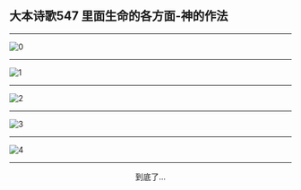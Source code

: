 
## 大本诗歌547 里面生命的各方面-神的作法
        
<div id="aplayer0"></div>

---

<img alt="0" data-original="/data/d0547/0.png">

---

<img alt="1" data-original="/data/d0547/1.png">

---

<img alt="2" data-original="/data/d0547/2.png">

---

<img alt="3" data-original="/data/d0547/3.png">

---

<img alt="4" data-original="/data/d0547/4.png">

---

<p style="text-align: center">到底了...</p>

<script src="/js/dist-view.js"></script>

<script>
MAIN.id = 'd0547';
        
const ap0 = new APlayer({
    container: document.getElementById('aplayer0'),
    volume: 1,
    loop: 'none',
    preload: 'none',
    audio: [{
        name: '大本诗歌547.mp3',
        artist: '大本诗歌',
        url: 'https://res.wx.qq.com/voice/getvoice?mediaid=MzI0NTk3MDM5M18yMjQ3NDk0Mzcw',
        cover: '/favicon'
    }]
});
</script>
